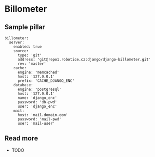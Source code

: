 
# Billometer

## Sample pillar

    billometer:
      server:
        enabled: true
        source:
          type: 'git'
          address: 'git@repo1.robotice.cz:django/django-billometer.git'
          rev: 'master'
        cache:
          engine: 'memcached'
          host: '127.0.0.1'
          prefix: 'CACHE_DJANGO_ENC'
        database:
          engine: 'postgresql'
          host: '127.0.0.1'
          name: 'django_enc'
          password: 'db-pwd'
          user: 'django_enc'
        mail:
          host: 'mail.domain.com'
          password: 'mail-pwd'
          user: 'mail-user'

## Read more

* TODO